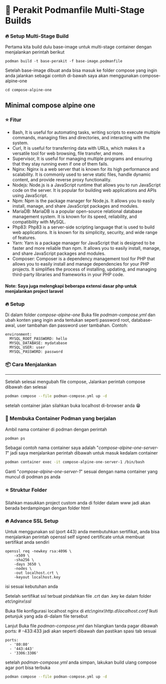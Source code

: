 # 🚀 Perakit Podmanfile Multi-Stage Builds

### 🔥 Setup Multi-Stage Build

Pertama kita build dulu base-image untuk multi-stage container dengan menjalankan perintah berikut

```
podman build -t base-perakit -f base-image.podmanfile
```

Setelah base-image dibuat anda bisa masuk ke folder compose yang ingin anda jalankan sebagai contoh di-bawah saya akan menggunakan compose-alpine-one

```
cd compose-alpine-one
```

## Minimal compose alpine one

### ⭐️ Fitur

-   Bash, It is useful for automating tasks, writing scripts to execute multiple commands, managing files and directories, and interacting with the system.
-   Curl, It is useful for transferring data with URLs, which makes it a versatile tool for web browsing, file transfer, and more.
-   Supervisor, It is useful for managing multiple programs and ensuring that they stay running even if one of them fails.
-   Nginx: Nginx is a web server that is known for its high performance and scalability. It is commonly used to serve static files, handle dynamic content, and provide reverse proxy functionality.
-   Nodejs: Node.js is a JavaScript runtime that allows you to run JavaScript code on the server. It is popular for building web applications and APIs using JavaScript.
-   Npm: Npm is the package manager for Node.js. It allows you to easily install, manage, and share JavaScript packages and modules.
-   MariaDB: MariaDB is a popular open-source relational database management system. It is known for its speed, reliability, and compatibility with MySQL.
-   Php83: Php83 is a server-side scripting language that is used to build web applications. It is known for its simplicity, security, and wide range of features.
-   Yarn: Yarn is a package manager for JavaScript that is designed to be faster and more reliable than npm. It allows you to easily install, manage, and share JavaScript packages and modules.
-   Composer: Composer is a dependency management tool for PHP that allows you to easily install and manage dependencies for your PHP projects. It simplifies the process of installing, updating, and managing third-party libraries and frameworks in your PHP code.

#### Note: Saya juga melengkapi beberapa extensi dasar php untuk menjalankan project laravel

### 🔥 Setup

Di dalam folder _compose-alpine-one_ Buka file _podman-compose.yml_ dan ubah konten yang ingin anda tentukan seperti password root, database-awal, user tambahan dan password user tambahan. Contoh:

```composefile
environment:
  MYSQL_ROOT_PASSWORD: hello
  MYSQL_DATABASE: mydatabase
  MYSQL_USER: user
  MYSQL_PASSWORD: password
```

### 📦 Cara Menjalankan

<hr>
Setelah selesai mengubah file compose, Jalankan perintah compose dibawah dan selesai

```bash
podman compose --file podman-compose.yml up -d
```

setelah container jalan silahkan buka localhost di-browser anda 😁

### 🫛 Membuka Container Podman yang berjalan

Ambil nama container di podman dengan perintah

```bash
podman ps
```

Sebagai contoh nama container saya adalah "_compose-alpine-one-server-1_" jadi saya menjalankan perintah dibawah untuk masuk kedalam container

```bash
podman container exec -it compose-alpine-one-server-1 /bin/bash
```

Ganti "_compose-alpine-one-server-1_" sesuai dengan nama container yang muncul di podman ps anda

### ⭐ Struktur Folder

Silahkan masukkan project custom anda di folder dalam www jadi akan berada berdampingan dengan folder html

### 🔥 Advance SSL Setup

Untuk menggunakan ssl (port 443) anda membutuhkan sertifikat, anda bisa menjalankan perintah openssl self signed certificate untuk membuat sertifikat anda sendiri

```
openssl req -newkey rsa:4096 \
    -x509 \
    -sha256 \
    -days 3650 \
    -nodes \
    -out localhost.crt \
    -keyout localhost.key
```

isi sesuai kebutuhan anda

Setelah sertifikat ssl terbuat pindahkan file .crt dan .key ke dalam folder _etc\nginx\ssl_

Buka file konfigurasi localhost nginx di _etc\nginx\http.d\localhost.conf_
Ikuti petunjuk yang ada di-dalam file tersebut

Lanjut Buka file _podman-compose.yml_ dan hilangkan tanda pagar dibawah ports: # -433:433 jadi akan seperti dibawah dan pastikan spasi tab sesuai

```composefile
ports:
  - '80:80'
  - '443:443'
  - '3306:3306'
```

setelah _podman-compose.yml_ anda simpan, lakukan build ulang compose agar port bisa terbuka

```bash
podman compose --file podman-compose.yml up -d
```
